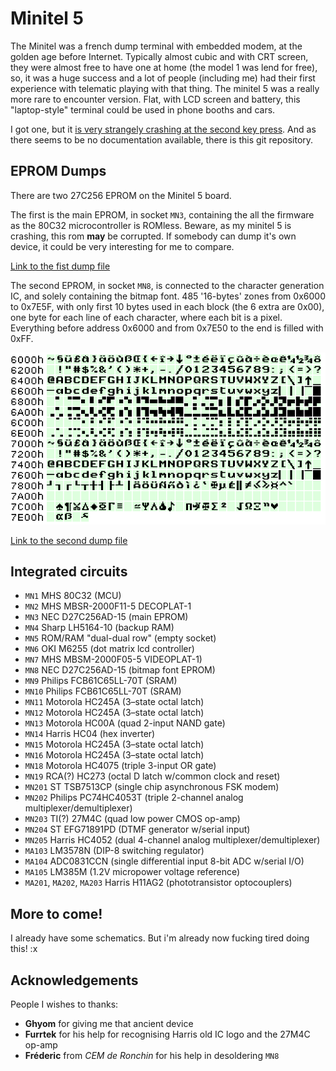 # Minitel 5

The Minitel was a french dump terminal with embedded modem, at the golden age before Internet. Typically almost cubic and with CRT screen, they were almost free to have one at home (the model 1 was lend for free), so, it was a huge success and a lot of people (including me) had their first experience with telematic playing with that thing. The minitel 5 was a really more rare to encounter version. Flat, with LCD screen and battery, this "laptop-style" terminal could be used in phone booths and cars.

I got one, but it [is very strangely crashing at the second key press](https://www.youtube.com/watch?v=lb3u2duY9KQ). And as there seems to be no documentation available, there is this git repository.

## EPROM Dumps

There are two 27C256 EPROM on the Minitel 5 board.

The first is the main EPROM, in socket `MN3`, containing the all the firmware as the 80C32 microcontroller is ROMless. Beware, as my minitel 5 is crashing, this rom **may** be corrupted. If somebody can dump it's own device, it could be very interesting for me to compare.

[Link to the fist dump file](dumps/minitel5_main_eprom.bin)

The second EPROM, in socket `MN8`, is connected to the character generation IC, and solely containing the bitmap font. 485 '16-bytes' zones from 0x6000 to 0x7E5F, with only first 10 bytes used in each block (the 6 extra are 0x00), one byte for each line of each character, where each bit is a pixel. Everything before address 0x6000 and from 0x7E50 to the end is filled with 0xFF.

![Minitel 5 character generator EPROM content](doc/minitel5_character_generator_eprom_2x.png)

[Link to the second dump file](dumps/minitel5_character_generator_eprom.bin)

## Integrated circuits

* `MN1` MHS 80C32 (MCU)
* `MN2` MHS MBSR-2000F11-5 DECOPLAT-1
* `MN3` NEC D27C256AD-15 (main EPROM)
* `MN4` Sharp LH5164-10 (backup RAM)
* `MN5` ROM/RAM "dual-dual row" (empty socket)
* `MN6` OKI M6255 (dot matrix lcd controller)
* `MN7` MHS MBSM-2000F05-5 VIDEOPLAT-1)
* `MN8` NEC D27C256AD-15 (bitmap font EPROM)
* `MN9` Philips FCB61C65LL-70T (SRAM)
* `MN10` Philips FCB61C65LL-70T (SRAM)
* `MN11` Motorola HC245A (3–state octal latch)
* `MN12` Motorola HC245A (3–state octal latch)
* `MN13` Motorola HC00A (quad 2-input NAND gate)
* `MN14` Harris HC04 (hex inverter)
* `MN15` Motorola HC245A (3–state octal latch)
* `MN16` Motorola HC245A (3–state octal latch)
* `MN18` Motorola HC4075 (triple 3-input OR gate)
* `MN19` RCA(?) HC273 (octal D latch w/common clock and reset)
* `MN201` ST TSB7513CP (single chip asynchronous FSK modem)
* `MN202` Philips PC74HC4053T (triple 2-channel analog multiplexer/demultiplexer)
* `MN203` TI(?) 27M4C (quad low power CMOS op-amp)
* `MN204` ST EFG71891PD (DTMF generator w/serial input)
* `MN205` Harris HC4052 (dual 4-channel analog multiplexer/demultiplexer)
* `MA103` LM3578N (DIP-8 switching regulator)
* `MA104` ADC0831CCN (single differential input 8-bit ADC w/serial I/O)
* `MA105` LM385M (1.2V micropower voltage reference)
* `MA201`, `MA202`, `MA203` Harris H11AG2 (phototransistor optocouplers)

## More to come!

I already have some schematics. But i'm already now fucking tired doing this! :x

## Acknowledgements

People I wishes to thanks:

* **Ghyom** for giving me that ancient device
* **Furrtek** for his help for recognising Harris old IC logo and the 27M4C op-amp
* **Fréderic** from *CEM de Ronchin* for his help in desoldering `MN8`
